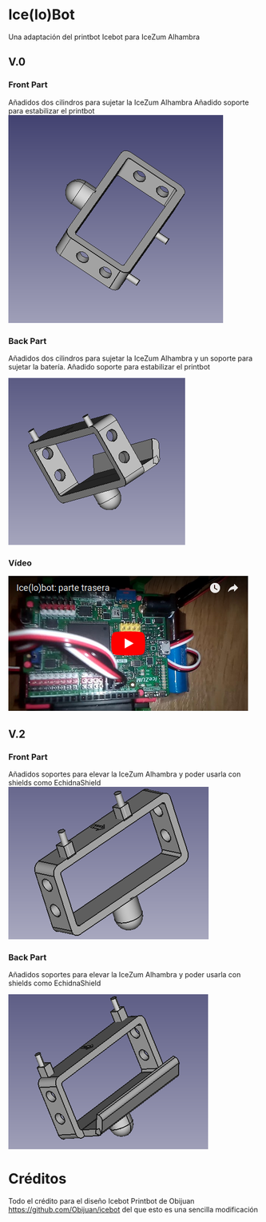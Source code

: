 # Ice(lo)Bot
Una adaptación del printbot Icebot para IceZum Alhambra

## V.0

### Front Part
Añadidos dos cilindros para sujetar la IceZum Alhambra
Añadido soporte para estabilizar el printbot
![Front Part](https://github.com/lobotic/icelobot/blob/master/Icelobot/icelobot_f.png)

### Back Part
Añadidos dos cilindros para sujetar la IceZum Alhambra y un soporte para sujetar la batería.
Añadido soporte para estabilizar el printbot

![Front Part](https://github.com/lobotic/icelobot/blob/master/Icelobot/icelobot_b.png)

### Vídeo
[![Vídeo](https://github.com/lobotic/icelobot/blob/master/Icelobot/VideoV0.png)](https://youtu.be/T3jt00a9YEw "Vídeo V.0")

## V.2

### Front Part
Añadidos soportes para elevar la IceZum Alhambra y poder usarla con shields como EchidnaShield
![Front Part](https://github.com/lobotic/icelobot/blob/master/Icelobot_V2/icelobot_f_V2.png)

### Back Part
Añadidos soportes para elevar la IceZum Alhambra y poder usarla con shields como EchidnaShield

![Front Part](https://github.com/lobotic/icelobot/blob/master/Icelobot_V2/icelobot_b_V2.png)

# Créditos
Todo el crédito para el diseño Icebot Printbot de Obijuan https://github.com/Obijuan/icebot del que esto es una sencilla modificación

